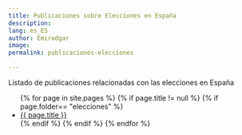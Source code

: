 ```yaml
---
title: Publicaciones sobre Elecciones en España
description: 
lang: es_ES
author: Emirodgar
image: 
permalink: publicaciones-elecciones

---
```


Listado de publicaciones relacionadas con las elecciones en España

<ul>
{% for page in site.pages %}
{% if page.title != null  %}
	{% if page.folder== "elecciones" %}
	  <li><a href="{{ page.url }}">{{ page.title }}</a></li>
	{% endif %}
{% endif %}
{% endfor %}
</ul>